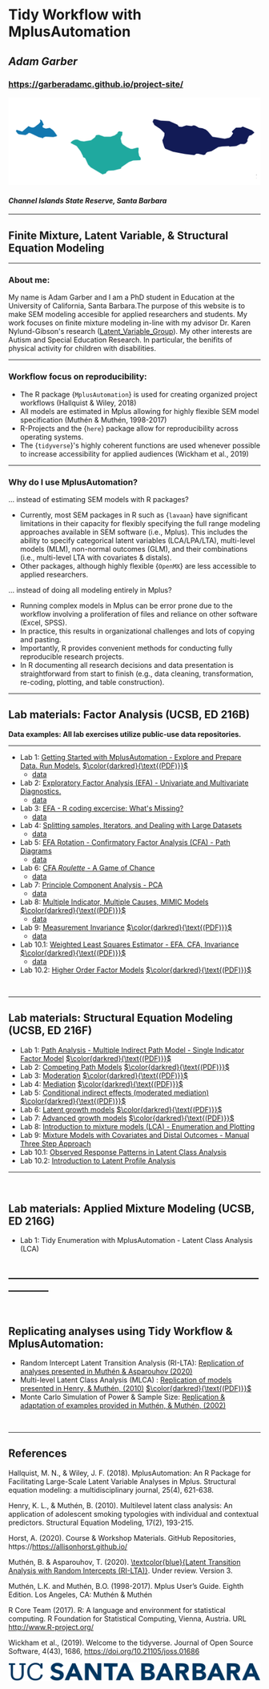 
# Tidy Workflow with MplusAutomation

## *Adam Garber* 

### https://garberadamc.github.io/project-site/


![](figures/island_mark.png)

#### *Channel Islands State Reserve, Santa Barbara*

-------------------------------------------------------------

## Finite Mixture, Latent Variable, & Structural Equation Modeling 

-------------------------------------------------------------

### About me: 

My name is Adam Garber and I am a PhD student in Education at the University of California, Santa Barbara.The purpose of this website is to make SEM modeling accesible for applied researchers and students. My work focuses on finite mixture modeling in-line with my advisor Dr. Karen Nylund-Gibson's research ([Latent_Variable_Group](https://lvgucsb.weebly.com/)). My other interests are Autism and Special Education Research. In particular, the benifits of physical activity for children with disabilities.

-------------------------------------------------------------

### Workflow focus on reproducibility:

- The R package {`MplusAutomation`} is used for creating organized project workflows (Hallquist & Wiley, 2018)
- All models are estimated in Mplus allowing for highly flexible SEM model specification (Muthén & Muthén, 1998-2017)
- R-Projects and the {`here`} package allow for reproducibility across operating systems.
- The {`tidyverse`}'s highly coherent functions are used whenever possible to increase accessibility for applied audiences (Wickham et al., 2019)

-------------------------------------------------------------

### Why do I use MplusAutomation?

... instead of estimating SEM models with R packages? 

- Currently, most SEM packages in R such as {`lavaan`} have significant limitations in their capacity for flexibly specifying the full range modeling approaches available in SEM software (i.e., Mplus). This includes the ability to specify categorical latent variables (LCA/LPA/LTA), multi-level models (MLM), non-normal outcomes (GLM), and their combinations (i.e., multi-level LTA with covariates & distals). 
- Other packages, although highly flexible {`OpenMX`} are less accessible to applied researchers. 

... instead of doing all modeling entirely in Mplus? 

- Running complex models in Mplus can be error prone due to the workflow involving a proliferation of files and reliance on other software (Excel, SPSS). 
- In practice, this results in organizational challenges and lots of copying and pasting.
- Importantly, R provides convenient methods for conducting fully reproducible research projects. 
- In R documenting all research decisions and data presentation is straightforward from start to finish (e.g., data cleaning, transformation, re-coding, plotting, and table construction).

-------------------------------------------------------------

## Lab materials: Factor Analysis  (UCSB, ED 216B) 

**Data examples: All lab exercises utilize public-use data repositories.**

-------------------------------------------------------------

- Lab 1: [Getting Started with MplusAutomation - Explore and Prepare Data. Run Models.](https://garberadamc.github.io/project-site/explore-prepare-mplus-auto) [$\color{darkred}{\text{(PDF)}}$](https://garberadamc.github.io/project-site/explore-prepare-mplus-auto.pdf)
  - [data](https://garberadamc.github.io/project-site/data/explore_lab_data.sav)
- Lab 2: [Exploratory Factor Analysis (EFA) - Univariate and Multivariate Diagnostics.](https://garberadamc.github.io/project-site/Lab2-EFA)
  - [data](https://garberadamc.github.io/project-site/data/els_sub1_spss.sav)
- Lab 3: [EFA - R coding excercise: What's Missing?](https://garberadamc.github.io/project-site/Lab3-EFA-what-s-missing)
  - [data](https://garberadamc.github.io/project-site/data/els_fa_ready_sub2.csv)
- Lab 4: [Splitting samples, Iterators, and Dealing with Large Datasets](https://garberadamc.github.io/project-site/Lab4-school-trouble)
  - [data](https://garberadamc.github.io/project-site/data/els_sub1_spss.sav)
- Lab 5: [EFA Rotation - Confirmatory Factor Analysis (CFA) - Path Diagrams](https://garberadamc.github.io/project-site/Lab5-rotation-efa)
  - [data](https://garberadamc.github.io/project-site/data/els_sub3_school_trouble.csv)
- Lab 6: [CFA *Roulette* - A Game of Chance](https://garberadamc.github.io/project-site/Lab6-CFA-Roulette)
  - [data](https://garberadamc.github.io/project-site/data/els_sub4.csv)
- Lab 7: [Principle Component Analysis - PCA](https://garberadamc.github.io/project-site/Lab7-PCA)
  - [data](https://garberadamc.github.io/project-site/data/els_sub4.csv)
- Lab 8: [Multiple Indicator, Multiple Causes, MIMIC Models](https://garberadamc.github.io/project-site/Lab8-MIMIC) [$\color{darkred}{\text{(PDF)}}$](https://garberadamc.github.io/project-site/Lab8-MIMIC.pdf)
  - [data](https://garberadamc.github.io/project-site/data/els_sub5_data.csv)
- Lab 9: [Measurement Invariance](https://garberadamc.github.io/project-site/Lab9-invariance) [$\color{darkred}{\text{(PDF)}}$](https://garberadamc.github.io/project-site/Lab9-invariance.pdf)
  - [data](https://garberadamc.github.io/project-site/data/els_sub5_data.csv)
- Lab 10.1: [Weighted Least Squares Estimator - EFA, CFA, Invariance](https://garberadamc.github.io/project-site/Lab10.1-WLS-efa-cfa-invariance) [$\color{darkred}{\text{(PDF)}}$](https://garberadamc.github.io/project-site/Lab10.1-WLS-efa-cfa-invariance.pdf)
  - [data](https://garberadamc.github.io/project-site/data/hsls_fa_data_subset.csv)
- Lab 10.2: [Higher Order Factor Models](https://garberadamc.github.io/project-site/Lab10.2-Higher-Order-Factors) [$\color{darkred}{\text{(PDF)}}$](https://garberadamc.github.io/project-site/Lab10.2-Higher-Order-Factors.pdf)

<br>

-------------------------------------------------------------

## Lab materials: Structural Equation Modeling (UCSB, ED 216F) 

- Lab 1: [Path Analysis - Multiple Indirect Path Model - Single Indicator Factor Model](https://garberadamc.github.io/project-site/Lab1-path-models) [$\color{darkred}{\text{(PDF)}}$](https://garberadamc.github.io/project-site/Lab1-path-models.pdf)
- Lab 2: [Competing Path Models](https://garberadamc.github.io/project-site/Lab2-competing-models) [$\color{darkred}{\text{(PDF)}}$](https://garberadamc.github.io/project-site/Lab2-competing-models.pdf)
- Lab 3: [Moderation](https://garberadamc.github.io/project-site/Lab3-moderation) [$\color{darkred}{\text{(PDF)}}$](https://garberadamc.github.io/project-site/Lab3-moderation.pdf)
- Lab 4: [Mediation](https://garberadamc.github.io/project-site/Lab4-mediation) [$\color{darkred}{\text{(PDF)}}$](https://garberadamc.github.io/project-site/Lab4-mediation.pdf)
- Lab 5: [Conditional indirect effects (moderated mediation)](https://garberadamc.github.io/project-site/Lab5-conditional-mediation) [$\color{darkred}{\text{(PDF)}}$](https://garberadamc.github.io/project-site/Lab5-conditional-mediation.pdf)
- Lab 6: [Latent growth models](https://garberadamc.github.io/project-site/Lab6-growth-models) [$\color{darkred}{\text{(PDF)}}$](https://garberadamc.github.io/project-site/Lab6-growth-models-p.pdf)
- Lab 7: [Advanced growth models](https://garberadamc.github.io/project-site/Lab7-ten-growth-models) [$\color{darkred}{\text{(PDF)}}$](https://garberadamc.github.io/project-site/Lab7-ten-growth-models-P.pdf)
- Lab 8: [Introduction to mixture models (LCA) - Enumeration and Plotting ](https://garberadamc.github.io/project-site/Lab8-Intro-mixture) 
- Lab 9: [Mixture Models with Covariates and Distal Outcomes  - Manual Three Step Approach ](https://garberadamc.github.io/project-site/Lab9-three-step-mixtures) 
- Lab 10.1: [Observed Response Patterns in Latent Class Analysis ](https://garberadamc.github.io/project-site/Lab10.1-response-patterns) 
- Lab 10.2: [Introduction to Latent Profile Analysis ](https://garberadamc.github.io/project-site/Lab10.2-latent-profile-analysis) 

-------------------------------------------------------------

<br>

## Lab materials: Applied Mixture Modeling (UCSB, ED 216G) 

- Lab 1: Tidy Enumeration with MplusAutomation - Latent Class Analysis (LCA)

## __________________________________________________________

<br>

## Replicating analyses using Tidy Workflow & MplusAutomation:

- Random Intercept Latent Transition Analysis (RI-LTA): [Replication of analyses presented in Muthén & Asparouhov (2020)](https://garberadamc.github.io/project-site/RI-LTA-replication.pdf)
- Multi-level Latent Class Analysis (MLCA) : [Replication of models presented in Henry, & Muthén, (2010)](https://garberadamc.github.io/project-site/mlca-replication) [$\color{darkred}{\text{(PDF)}}$](https://garberadamc.github.io/project-site/mlca-demo.pdf)
- Monte Carlo Simulation of Power & Sample Size: [Replication & adaptation of examples provided in Muthén, & Muthén, (2002)](https://garberadamc.github.io/project-site/sim-power-size)


<br>

-------------------------------------------------------------

## References

Hallquist, M. N., & Wiley, J. F. (2018). MplusAutomation: An R Package for Facilitating Large-Scale Latent Variable Analyses in Mplus. Structural equation modeling: a multidisciplinary journal, 25(4), 621-638.

Henry, K. L., & Muthén, B. (2010). Multilevel latent class analysis: An application of adolescent smoking typologies with individual and contextual predictors. Structural Equation Modeling, 17(2), 193-215.

Horst, A. (2020). Course & Workshop Materials. GitHub Repositories, https://https://allisonhorst.github.io/

Muthén, B. & Asparouhov, T. (2020). [\textcolor{blue}{Latent Transition Analysis with Random Intercepts (RI-LTA)}](https://www.statmodel.com/download/MuthenRevision3.pdf). Under review. Version 3. 

Muthén, L.K. and Muthén, B.O. (1998-2017).  Mplus User’s Guide.  Eighth Edition. Los Angeles, CA: Muthén & Muthén

R Core Team (2017). R: A language and environment for statistical computing. R Foundation for Statistical Computing, Vienna, Austria. URL http://www.R-project.org/

Wickham et al., (2019). Welcome to the tidyverse. Journal of Open Source Software, 4(43), 1686, https://doi.org/10.21105/joss.01686

![](figures/UCSB_Navy_mark.png)